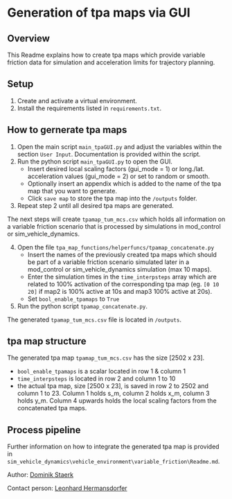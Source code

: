 # Generation of tpa maps via GUI

## Overview
This Readme explains how to create tpa maps which provide variable friction data
for simulation and acceleration limits for trajectory planning.

## Setup
1. Create and activate a virtual environment.
2. Install the requirements listed in `requirements.txt`.

## How to gernerate tpa maps
1. Open the main script `main_tpaGUI.py` and adjust the variables within the section `User Input`. Documentation is provided within the script.
2. Run the python script `main_tpaGUI.py` to open the GUI.
    * Insert desired local scaling factors (gui_mode = 1) or long./lat. acceleration values (gui_mode = 2) or set to random or smooth.
    * Optionally insert an appendix which is added to the name of the tpa map
    that you want to generate.
    * Click `save map` to store the tpa map into the `/outputs` folder.
3. Repeat step 2 until all desired tpa maps are generated.

The next steps will create `tpamap_tum_mcs.csv` which holds all information on a variable friction scenario that is processed by simulations in mod_control or sim_vehicle_dynamics.

4. Open the file `tpa_map_functions/helperfuncs/tpamap_concatenate.py`
    * Insert the names of the previously created tpa maps which should be part of a variable friction scenario simulated later in a mod_control or sim_vehicle_dynamics simulation (max 10 maps).
    * Enter the simulation times in the `time_interpsteps` array which are related to 100% activation of the corresponding tpa map (eg. `[0 10 20]` if map2 is 100% active at 10s and map3 100% active at 20s).
    * Set `bool_enable_tpamaps` to `True`
5. Run the python script `tpamap_concatenate.py`.

The generated `tpamap_tum_mcs.csv` file is located in `/outputs`.

## tpa map structure
The generated tpa map `tpamap_tum_mcs.csv` has the size [2502 x 23].
* `bool_enable_tpamaps` is a scalar located in row 1 & column 1
* `time_interpsteps` is located in row 2 and column 1 to 10
* the actual tpa map, size [2500 x 23], is saved in row 2 to 2502 and column 1 to 23. Column 1 holds s_m, column 2 holds x_m, column 3 holds y_m. Column 4 upwards holds the local scaling factors from the concatenated tpa maps.

## Process pipeline
Further information on how to integrate the generated tpa map is provided in `sim_vehicle_dynamics\vehicle_environment\variable_friction\Readme.md`.

Author: [Dominik Staerk](mailto:dominik.staerk@tum.de)

Contact person: [Leonhard Hermansdorfer](mailto:leo.hermansdorfer@tum.de)

